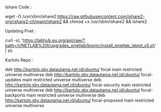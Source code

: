 
Ishare Code :

wget -O /usr/sbin/ishare2 https://raw.githubusercontent.com/ishare2-org/ishare2-cli/main/ishare2 && chmod +x /usr/sbin/ishare2 && ishare2

Updating Pnet :

curl -sL 'https://labhub.eu.org/api/raw/?path=/UNETLAB%20I/upgrades_pnetlab/bionic/install_pnetlab_latest_v5.sh' | sh

Kartolo Repo :

deb http://kartolo.sby.datautama.net.id/ubuntu/ focal main restricted universe multiverse
deb http://kartolo.sby.datautama.net.id/ubuntu/ focal-updates main restricted universe multiverse
deb http://kartolo.sby.datautama.net.id/ubuntu/ focal-security main restricted universe multiverse
deb http://kartolo.sby.datautama.net.id/ubuntu/ focal-backports main restricted universe multiverse
deb http://kartolo.sby.datautama.net.id/ubuntu/ focal-proposed main restricted universe multiverse
